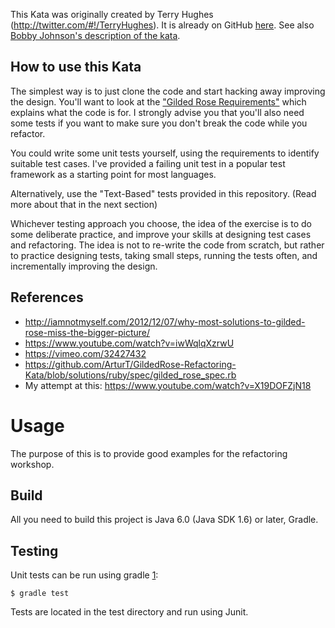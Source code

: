 This Kata was originally created by Terry Hughes (http://twitter.com/#!/TerryHughes). It is already on GitHub [here](https://github.com/NotMyself/GildedRose). See also [Bobby Johnson's description of the kata](http://iamnotmyself.com/2011/02/13/refactor-this-the-gilded-rose-kata/).

## How to use this Kata

The simplest way is to just clone the code and start hacking away improving the design. You'll want to look at the ["Gilded Rose Requirements"](https://github.com/emilybache/GildedRose-Refactoring-Kata/tree/master/GildedRoseRequirements.txt) which explains what the code is for. I strongly advise you that you'll also need some tests if you want to make sure you don't break the code while you refactor.

You could write some unit tests yourself, using the requirements to identify suitable test cases. I've provided a failing unit test in a popular test framework as a starting point for most languages.

Alternatively, use the "Text-Based" tests provided in this repository. (Read more about that in the next section)

Whichever testing approach you choose, the idea of the exercise is to do some deliberate practice, and improve your skills at designing test cases and refactoring. The idea is not to re-write the code from scratch, but rather to practice designing tests, taking small steps, running the tests often, and incrementally improving the design. 

## References

- http://iamnotmyself.com/2012/12/07/why-most-solutions-to-gilded-rose-miss-the-bigger-picture/
- https://www.youtube.com/watch?v=iwWqlqXzrwU
- https://vimeo.com/32427432
- https://github.com/ArturT/GildedRose-Refactoring-Kata/blob/solutions/ruby/spec/gilded_rose_spec.rb
- My attempt at this: https://www.youtube.com/watch?v=X19DOFZjN18

# Usage

The purpose of this is to provide good examples for the refactoring workshop.

Build
-----

All you need to build this project is Java 6.0 (Java SDK 1.6) or later, Gradle.

Testing
-------

Unit tests can be run using gradle [1]:

    $ gradle test

[1]: http://gradle.org/

Tests are located in the test directory and run using Junit.
